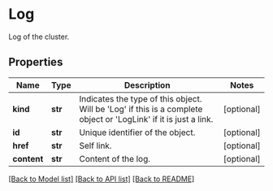 # Log

Log of the cluster.
## Properties
Name | Type | Description | Notes
------------ | ------------- | ------------- | -------------
**kind** | **str** | Indicates the type of this object. Will be &#39;Log&#39; if this is a complete object or &#39;LogLink&#39; if it is just a link. | [optional] 
**id** | **str** | Unique identifier of the object. | [optional] 
**href** | **str** | Self link. | [optional] 
**content** | **str** | Content of the log. | [optional] 

[[Back to Model list]](../README.md#documentation-for-models) [[Back to API list]](../README.md#documentation-for-api-endpoints) [[Back to README]](../README.md)


